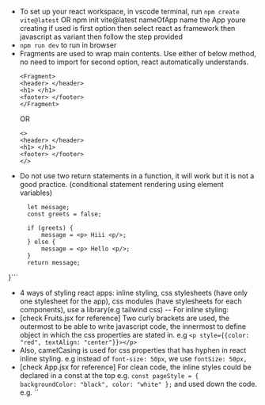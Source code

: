 - To set up your react workspace, in vscode terminal, run
  ``npm create vite@latest`` OR npm init vite@latest nameOfApp
  name the App youre creating if used is first option
  then select react as framework
  then javascript as variant
  then follow the step provided
- ``npm run dev`` to run in browser
- Fragments are used to wrap main contents. Use either of below method, no need to import for second option, react automatically understands.
  ```import Fragment from 'react'
  <Fragment>
  <header> </header> 
  <h1> </h1> 
  <footer> </footer> 
  </Fragment>
  ```
  OR
  ```
  <>
  <header> </header> 
  <h1> </h1> 
  <footer> </footer>
  </>
  ```
- Do not use two return statements in a function, it will work but it is not a good practice. (conditional statement rendering using element variables)
  ```export default function ConditionalComponent() {
	let message;
	const greets = false;

	if (greets) {
		message = <p> Hiii <p/>;
	} else {
		message = <p> Hello <p/>;
	}
	return message;
}```
  - 4 ways of styling react apps:
  inline styling, css stylesheets (have only one stylesheet for the app), css modules (have stylesheets for each components), use a library(e.g tailwind css)
  -- For inline styling:
  -  [check Fruits.jsx for reference] Two curly brackets are used, the outermost to be able to write javascript code, the innermost to define object in which the css properties are stated in. e.g ``<p style={{color: "red", textAlign: "center"}}></p>``
  -  Also, camelCasing is used for css properties that has hyphen in react inline styling. e.g instead of ``font-size: 50px``, we use ``fontSize: 50px, ``
  - [check App.jsx for reference] For clean code, the inline styles could be declared in a const at the top e.g. ``const pageStyle = { backgroundColor: "black", color: "white" };`` and used down the code. e.g. ``<main style={pageStyle}></main>